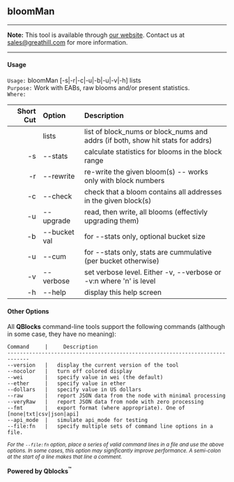 ## bloomMan

***
**Note:** This tool is available through [our website](http://quickblocks.io). Contact us at [sales@greathill.com](mailto:sales@greathill.com) for more information.
***

#### Usage

`Usage:`    bloomMan [-s|-r|-c|-u|-b|-u|-v|-h] lists  
`Purpose:`  Work with EABs, raw blooms and/or present statistics.  
`Where:`  

| Short Cut | Option | Description |
| -------: | :------- | :------- |
|  | lists | list of block_nums or block_nums and addrs (if both, show hit stats for addrs) |
| -s | --stats | calculate statistics for blooms in the block range |
| -r | --rewrite | re-write the given bloom(s) -- works only with block numbers |
| -c | --check | check that a bloom contains all addresses in the given block(s) |
| -u | --upgrade | read, then write, all blooms (effectivly upgrading them) |
| -b | --bucket val | for --stats only, optional bucket size |
| -u | --cum | for --stats only, stats are cummulative (per bucket otherwise) |
| -v | --verbose | set verbose level. Either -v, --verbose or -v:n where 'n' is level |
| -h | --help | display this help screen |

#### Other Options

All **QBlocks** command-line tools support the following commands (although in some case, they have no meaning):

    Command     |     Description
    -----------------------------------------------------------------------------
    --version   |   display the current version of the tool
    --nocolor   |   turn off colored display
    --wei       |   specify value in wei (the default)
    --ether     |   specify value in ether
    --dollars   |   specify value in US dollars
    --raw       |   report JSON data from the node with minimal processing
    --veryRaw   |   report JSON data from node with zero processing
    --fmt       |   export format (where appropriate). One of [none|txt|csv|json|api]
    --api_mode  |   simulate api_mode for testing
    --file:fn   |   specify multiple sets of command line options in a file.

<small>*For the `--file:fn` option, place a series of valid command lines in a file and use the above options. In some cases, this option may significantly improve performance. A semi-colon at the start of a line makes that line a comment.*</small>

**Powered by Qblocks<sup>&trade;</sup>**


